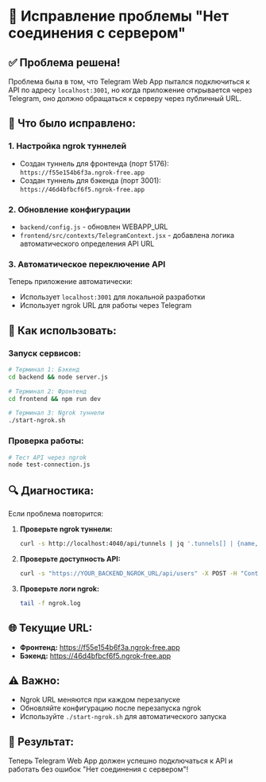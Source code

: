 # 🔧 Исправление проблемы "Нет соединения с сервером"

## ✅ Проблема решена!

Проблема была в том, что Telegram Web App пытался подключиться к API по адресу `localhost:3001`, но когда приложение открывается через Telegram, оно должно обращаться к серверу через публичный URL.

## 🚀 Что было исправлено:

### 1. Настройка ngrok туннелей
- Создан туннель для фронтенда (порт 5176): `https://f55e154b6f3a.ngrok-free.app`
- Создан туннель для бэкенда (порт 3001): `https://46d4bfbcf6f5.ngrok-free.app`

### 2. Обновление конфигурации
- `backend/config.js` - обновлен WEBAPP_URL
- `frontend/src/contexts/TelegramContext.jsx` - добавлена логика автоматического определения API URL

### 3. Автоматическое переключение API
Теперь приложение автоматически:
- Использует `localhost:3001` для локальной разработки
- Использует ngrok URL для работы через Telegram

## 📱 Как использовать:

### Запуск сервисов:
```bash
# Терминал 1: Бэкенд
cd backend && node server.js

# Терминал 2: Фронтенд  
cd frontend && npm run dev

# Терминал 3: Ngrok туннели
./start-ngrok.sh
```

### Проверка работы:
```bash
# Тест API через ngrok
node test-connection.js
```

## 🔍 Диагностика:

Если проблема повторится:

1. **Проверьте ngrok туннели:**
   ```bash
   curl -s http://localhost:4040/api/tunnels | jq '.tunnels[] | {name, public_url}'
   ```

2. **Проверьте доступность API:**
   ```bash
   curl -s "https://YOUR_BACKEND_NGROK_URL/api/users" -X POST -H "Content-Type: application/json" -d '{"telegram_id":"test","username":"test","first_name":"Test"}'
   ```

3. **Проверьте логи ngrok:**
   ```bash
   tail -f ngrok.log
   ```

## 🌐 Текущие URL:

- **Фронтенд:** https://f55e154b6f3a.ngrok-free.app
- **Бэкенд:** https://46d4bfbcf6f5.ngrok-free.app

## ⚠️ Важно:

- Ngrok URL меняются при каждом перезапуске
- Обновляйте конфигурацию после перезапуска ngrok
- Используйте `./start-ngrok.sh` для автоматического запуска

## 🎯 Результат:

Теперь Telegram Web App должен успешно подключаться к API и работать без ошибок "Нет соединения с сервером"!
